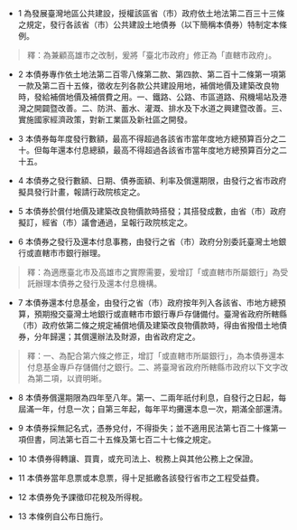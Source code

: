 * 1 為發展臺灣地區公共建設，授權該區省（市）政府依土地法第二百三十三條之規定，發行各該省（市）公共建設土地債券（以下簡稱本債券）特制定本條例。

> 釋：為兼顧高雄市之改制，爰將「臺北市政府」修正為「直轄市政府」。

* 2 本債券專作依土地法第二百零八條第二款、第四款、第二百十二條第一項第一款及第二百十五條，徵收左列各款公共建設用地，補償地價及建築改良物時，發給補償地價及補償費之用。一、鐵路、公路、市區道路、飛機場站及港灣之開闢暨改善。二、防洪、蓄水、灌溉、排水及下水道之興建暨改善。三、實施國家經濟政策，對新工業區及新社區之開發。

* 3 本債券每年度發行數額，最高不得超過各該省市當年度地方總預算百分之二十。但每年還本付息總額，最高不得超過各該省市當年度地方總預算百分之二十五。

* 4 本債券之發行數額、日期、債券面額、利率及償還期限，由發行之省市政府擬具發行計畫，報請行政院核定之。

* 5 本債券於償付地價及建築改良物價款時搭發；其搭發成數，由省（市）政府擬訂，經省（市）議會通過，呈報行政院核定之。

* 6 本債券之發行及還本付息事務，由發行之省（市）政府分別委託臺灣土地銀行或直轄市市銀行辦理。

> 釋：為適應臺北市及高雄市之實際需要，爰增訂「或直轄市所屬銀行」為受託辦理本債券之發行及還本付息機構。

* 7 本債券還本付息基金，由發行之省（市）政府按年列入各該省、市地方總預算，預期撥交臺灣土地銀行或直轄市市銀行專戶存儲備付。臺灣省政府所轄縣（市）政府依第二條之規定補償地價及建築改良物價款時，得由省撥借土地債券，分年歸還；其償還辦法及財源，由省政府定之。

> 釋：一、為配合第六條之修正，增訂「或直轄市所屬銀行」，為本債券還本付息基金專戶存儲備付之銀行。二、將臺灣省政府所轄縣市政府以下文字改為第二項，以資明晰。

* 8 本債券償還期限為四年至八年。第一、二兩年祇付利息，自發行之日起，每屆滿一年，付息一次；自第三年起，每年平均攤還本息一次，期滿全部還清。

* 9 本債券採無記名式，憑券兌付，不得掛失；並不適用民法第七百二十條第一項但書，同法第七百二十五條及第七百二十七條之規定。

* 10 本債券得轉讓、買賣，或充司法上、稅務上與其他公務上之保證。

* 11 本債券當年息票或本息票，得十足抵繳各該發行省市之工程受益費。

* 12 本債券免予課徵印花稅及所得稅。

* 13 本條例自公布日施行。

